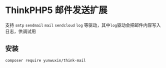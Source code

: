 # ThinkPHP5 邮件发送扩展

支持 `smtp` `sendmail` `mail` `sendcloud` `log` 等驱动，其中`log`驱动会把邮件内容写入日志，供调试用

## 安装
~~~
composer require yunwuxin/think-mail
~~~